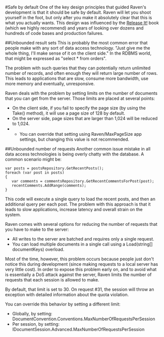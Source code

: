 #Safe by default
One of the key design principles that guided Raven's development is that it should be safe by default. Raven will let you shoot yourself in the foot, but only after you make it absolutely clear that this is what you actually wants. This design was influenced by the [Release It!](http://pragprog.com/book/mnee/release-it) book (which we highly recommend) and years of looking over dozens and hundreds of code bases and production failures. 

##Unbounded result sets
This is probably the most common error that people make with any sort of data access technology. "Just give me the whole thing, I'll make sense of it on the client side." In the RDBMS world, that might be expressed as "select * from orders".

The problem with such queries that they can potentially return unlimited number of records, and often enough they will return large number of rows. This leads to applications that are slow, consume more bandwidth, use more memory and eventually, unresponsive.

Raven deals with the problem by setting limits on the number of documents that you can get from the server. Those limits are placed at several points:

* On the client side, if you fail to specify the page size (by using the Take() method), it will use a page size of 128 by default.
* On the server side, page sizes that are larger than 1,024 will be reduced to 1,024.
* * You can override that setting using Raven/MaxPageSize app settings, but changing this value is not recommended.

##Unbounded number of requests
Another common issue mistake in all data access technologies is being overly chatty with the database. A common scenario might be:

    var posts = postsRepository.GetRecentPosts();
    foreach (var post in posts)
    {
       var comments = commentsRepository.GetRecentCommentsForPost(post);
       recentComments.AddRange(comments);
    }

This code will execute a single query to load the recent posts, and then an additional query per each post. The problem with this approach is that it leads to slow applications, increase latency and overall strain on the system.

Raven comes with several options for reducing the number of requests that you have to make to the server:

* All writes to the server are batched and requires only a single request.
* You can load multiple documents in a single call using a Load(string[] documentKeys) overload.

Most of the time, however, this problem occurs because people just don't notice this during development (since making requests to a local server has very little cost). In order to expose this problem early on, and to avoid what is essentially a DoS attack against the server, Raven limits the number of requests that each session is allowed to make.

By default, that limit is set to 30. On request #31, the session will throw an exception with detailed information about the quota violation.

You can override this behavior by setting a different limit:

* Globally, by setting: DocumentConvention.Conventions.MaxNumberOfRequestsPerSession
* Per session, by setting: IDocumentSession.Advanced.MaxNumberOfRequestsPerSession
